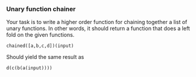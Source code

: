 ### Unary function chainer

Your task is to write a higher order function for chaining together a list of unary functions. In other words, it should return a function that does a left fold on the given functions.

    chained([a,b,c,d])(input)

Should yield the same result as

    d(c(b(a(input))))
